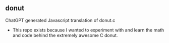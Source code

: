 ## donut 
ChatGPT generated Javascript translation of donut.c
- This repo exists because I wanted to experiment with and learn the math and code behind the extremely awesome C donut. 
